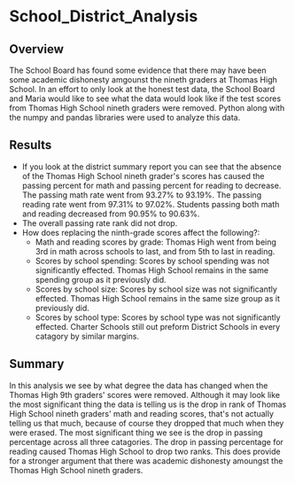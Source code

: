 # School_District_Analysis

## Overview
The School Board has found some evidence that there may have been some academic dishonesty amgounst the nineth graders at Thomas High School. In an effort to only look at the honest test data, the School Board and Maria would like to see what the data would look like if the test scores from Thomas High School nineth graders were removed. Python along with the numpy and pandas libraries were used to analyze this data.
## Results 
  - If you look at the district summary report you can see that the absence of the Thomas High School nineth grader's scores has caused the passing percent for math and passing percent for reading to decrease. The passing math rate went from 93.27% to 93.19%. The passing reading rate went from 97.31% to 97.02%. Students passing both math and reading decreased from 90.95% to 90.63%. 
  - The overall passing rate rank did not drop.
  - How does replacing the ninth-grade scores affect the following?:
    - Math and reading scores by grade: Thomas High went from being 3rd in math across schools to last, and from 5th to last in reading.
    - Scores by school spending: Scores by school spending was not significantly effected. Thomas High School remains in the same spending group as it previously did.
    - Scores by school size: Scores by school size was not significantly effected. Thomas High School remains in the same size group as it previously did.
    - Scores by school type: Scores by school type was not significantly effected. Charter Schools still out preform District Schools in every catagory by similar margins.
## Summary
In this analysis we see by what degree the data has changed when the Thomas High 9th graders' scores were removed. Although it may look like the most significant thing the data is telling us is the drop in rank of Thomas High School nineth graders' math and reading scores, that's not actually telling us that much, because of course they dropped that much when they were erased. The most significant thing we see is the drop in passing percentage across all three catagories. The drop in passing percentage for reading caused Thomas High School to drop two ranks. This does provide for a stronger argument that there was academic dishonesty amoungst the Thomas High School nineth graders.
